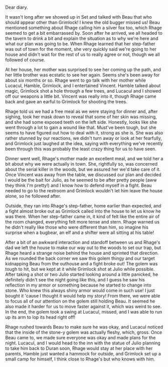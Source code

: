 Dear diary.

It wasn't long after we showed up in Set and talked with Beau that who should
appear other than Grimlock! I knew the old bugger missed us! Beau mentioned
something about Rhage calling him a silver fox too, which Rhage seemed to get
a bit embarrassed by. Soon after he arrived, we all headed to the tavern to
drink a bit and explain the situation as to why we're here and what our plan
was going to be. When Rhage learned that her step-father was out of town for
the moment, she very quickly said we're going to her house and didn't wait for
the rest of us to really agree or not, though we all followed of course.

At her house, her mother was surprised to see her coming up the path, and her
little brother was ecstatic to see her again. Seems she's been away for about
six months or so. Rhage went to go talk with her mother while Lucacul, Hamble,
Grimlock, and I entertained Vincent. Hamble talked about magic, Grimlock shot
a hole through a few trees, and Lucacul and I showed off our weapons a little
bit. Vincent was really into it, though Rhage came back and gave an earful to
Grimlock for shooting the trees.

Rhage told us we had a free meal as we were staying for dinner and, after
sighing, took her mask down to reveal that some of her skin was missing, and she
had some exposed teeth on the left side. Honestly, looks like she went through
a lot to gain a wound like that. Must've been tough, but she seems to have
figured out how to deal with it, strong as she is. She was also rather stunned
by our reactions, we didn't turn away or look at her fearfully, and Grimlock
just laughed at the idea, saying with everything we've recently been through
this was probably the least crazy thing for us to have seen.

Dinner went well, Rhage's mother made an excellent meal, and we told her a bit
about why we were actually in town. She, rightfully so, was concerned about
the serial killer in the woods, but we assured her we'd take care of it.
Once Vincent was away from the table, we discussed our plan and decided I
would be the bait for Julio, as he seemed to be after pretty people (aww they
think I'm pretty!) and I know how to defend myself in a fight. Beau needed to
go to the restroom and Grimlock wouldn't let him leave the house alone, so he
followed after.

Outside, they ran into Rhage's step-father, home earlier than expected, and a
fight almost broke out as Grimlock called into the house to let us know he was
there. When her step-father came in, it kind of felt like the entire air of the
room changed, everything felt more tense and stern. Rhage warned us he didn't
really like those who were different than him, so imagine his surprise when a
bugbear, an elf and a shifter were all sitting at his table!

After a bit of an awkward interaction and standoff between us and Rhage's dad
we left the house to make our way out to the woods to set our trap, but Rhage
heard a strange noise behind the house and sprinted that direction. As we
rounded the back corner we saw this golem thingy and our target kidnapping Beau
from the outhouse and a fight broke out! The golem was tough to hit, but we kept
at it while Grimlock shot at Julio while possible. After taking a shot or two
Julio started looking around a little panicked, he definitely didn't see the
night going like this, and I guess he saw his reflection in my armor or
something because he started to change into stone. Who knew this always shiny
armor would come in such use! I just bought it 'cause I thought it would help my
story! From there, we were able to focus all of our attention on the golem
still holding Beau. It seemed he also made it harder for us to move faster
against it, which was weird to see. In the end, the golem took a swing at
Lucacul, missed, and I was able to run up its arm to lop its head right off!

Rhage rushed towards Beau to make sure he was okay, and Lucacul noticed that
the inside of the stone-y golem was actually fleshy, which, gross. Once Beau
came to, we made sure everyone was okay and made plans for the night. Lucacul,
and I would head to the inn with the statue of Julio planning to take him back
to Duran soon, Rhage would stay at her place with her parents, Hamble just
wanted a hammock for outside, and Grimlock set up a small camp for himself, I
think close to Rhage's but who knows with him.
